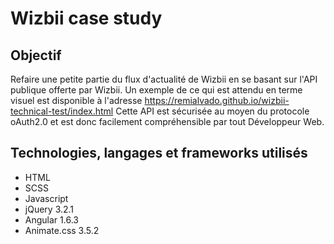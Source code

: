 Wizbii case study
=================

Objectif
--------
Refaire une petite partie du flux d'actualité de Wizbii en se basant sur l'API publique offerte par Wizbii. Un exemple de ce qui est attendu en terme visuel est disponible à l'adresse https://remialvado.github.io/wizbii-technical-test/index.html
Cette API est sécurisée au moyen du protocole oAuth2.0 et est donc facilement compréhensible par tout Développeur Web.

Technologies, langages et frameworks utilisés
----------------------
* HTML
* SCSS
* Javascript
* jQuery 3.2.1
* Angular 1.6.3
* Animate.css 3.5.2